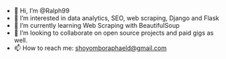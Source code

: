 - 👋 Hi, I’m @Ralph99
- 👀 I’m interested in data analytics, SEO, web scraping, Django and Flask
- 🌱 I’m currently learning Web Scraping with BeautifulSoup
- 💞️ I’m looking to collaborate on open source projects and paid gigs as well.
- 📫 How to reach me: shoyomboraphaeld@gmail.com

<!---
Ralph99/Ralph99 is a ✨ special ✨ repository because its `README.md` (this file) appears on your GitHub profile.
You can click the Preview link to take a look at your changes.
--->
